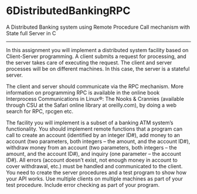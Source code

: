 # 6DistributedBankingRPC
A Distributed Banking system using Remote Procedure Call mechanism with State full Server in C

----------------------------------------------------------------------------------------------

In this assignment you will implement a distributed system facility based on Client-Server programming. A client submits a request for processing, and the server takes care of executing the request. The client and server processes will be on different machines. In this case, the server is a stateful server.

The client and server should communicate via the RPC mechanism. More information on programming RPC is available in the online book Interprocess Communications in Linux®: The Nooks & Crannies (available through CSU at the Safari online library at oreilly.com), by doing a web search for RPC, rpcgen etc.

The facility you will implement is a subset of a banking ATM system’s functionality. You should implement remote functions that a program can call to create an account (identified by an integer ID#), add money to an account (two parameters, both integers – the amount, and the account ID#), withdraw money from an account (two parameters, both integers – the amount, and the account ID#), and inquiry (one parameter – the account ID#). All errors (account doesn’t exist, not enough money in account to cover withdrawal, etc.) must be handled and communicated to the client. You need to create the server procedures and a test program to show how your API works. Use multiple clients on multiple machines as part of your test procedure. Include error checking as part of your program.

